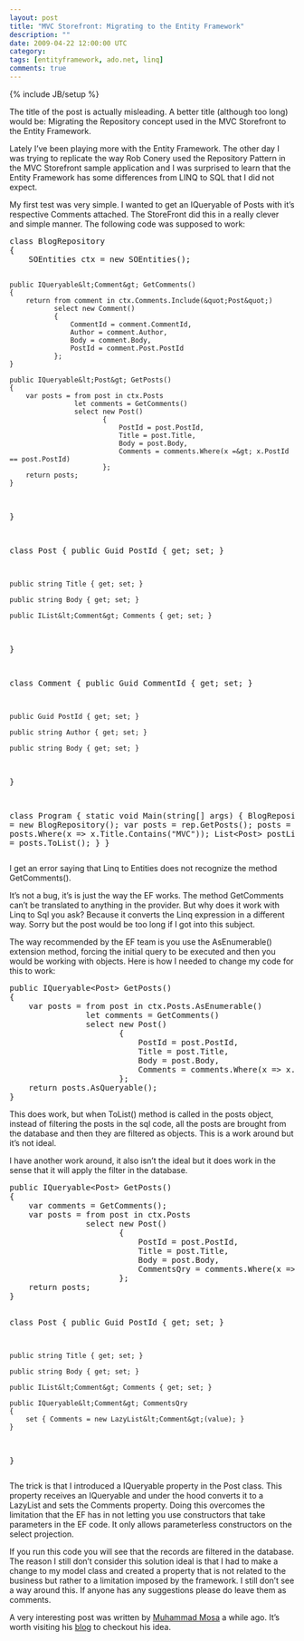 ```yaml
---
layout: post
title: "MVC Storefront: Migrating to the Entity Framework"
description: ""
date: 2009-04-22 12:00:00 UTC
category: 
tags: [entityframework, ado.net, linq]
comments: true
---
```

{% include JB/setup %}

<div id="post">
<p>The title of the post is actually misleading. A better title (although too long) would be: Migrating the Repository concept used in the <span class="caps">MVC</span> Storefront to the Entity Framework.</p>
<p>Lately I&rsquo;ve been playing more with the Entity Framework. The other day I was trying to replicate the way Rob Conery used the Repository Pattern in the <span class="caps">MVC</span> Storefront sample application and I was surprised to learn that the Entity Framework has some differences from <span class="caps">LINQ</span> to <span class="caps">SQL</span> that I did not expect.</p>
<p>My first test was very simple. I wanted to get an IQueryable of Posts with it&rsquo;s respective Comments attached. The StoreFront did this in a really clever and simple manner. The following code was supposed to work:</p>
<pre title="code" class="brush: csharp">
class BlogRepository
{
    SOEntities ctx = new SOEntities();

    public IQueryable&lt;Comment&gt; GetComments()
    {
        return from comment in ctx.Comments.Include(&quot;Post&quot;)
               select new Comment()
               {
                   CommentId = comment.CommentId,
                   Author = comment.Author,
                   Body = comment.Body,
                   PostId = comment.Post.PostId
               };
    }

    public IQueryable&lt;Post&gt; GetPosts()
    {
        var posts = from post in ctx.Posts
                    let comments = GetComments()
                    select new Post()
                           {
                               PostId = post.PostId,
                               Title = post.Title,
                               Body = post.Body,
                               Comments = comments.Where(x =&gt; x.PostId == post.PostId)
                           };
        return posts;
    }
}

class Post
{
    public Guid PostId { get; set; }

    public string Title { get; set; }

    public string Body { get; set; }

    public IList&lt;Comment&gt; Comments { get; set; }
}

class Comment
{
    public Guid CommentId { get; set; }

    public Guid PostId { get; set; }

    public string Author { get; set; }

    public string Body { get; set; }

}

class Program 
{
static void Main(string[] args)
{
    BlogRepository rep = new BlogRepository();
    var posts = rep.GetPosts();
    posts = posts.Where(x =&gt; x.Title.Contains(&quot;MVC&quot;));
    List&lt;Post&gt; postList = posts.ToList();
}
}</pre>
<p>I get an error saying that Linq to Entities does not recognize the method GetComments().</p>
<p>It&rsquo;s not a bug, it&rsquo;s is just the way the EF works. The method GetComments can&rsquo;t be translated to anything in the provider. But why does it work with Linq to Sql you ask? Because it converts the Linq expression in a different way. Sorry but the post would be too long if I got into this subject.</p>
<p>The way recommended by the EF team is you use the AsEnumerable() extension method, forcing the initial query to be executed and then you would be working with objects. Here is how I needed to change my code for this to work:</p>
<pre title="code" class="brush: csharp">
public IQueryable&lt;Post&gt; GetPosts()
{
    var posts = from post in ctx.Posts.AsEnumerable()
                let comments = GetComments()
                select new Post()
                       {
                           PostId = post.PostId,
                           Title = post.Title,
                           Body = post.Body,
                           Comments = comments.Where(x =&gt; x.PostId == post.PostId)
                       };
    return posts.AsQueryable();
}
</pre>
<p>This does work, but when ToList() method is called in the posts object, instead of filtering the posts in the sql code, all the posts are brought from the database and then they are filtered as objects. This is a work around but it&rsquo;s not ideal.</p>
<p>I have another work around, it also isn&rsquo;t the ideal but it does work in the sense that it will apply the filter in the database.</p>
<pre title="code" class="brush: csharp">
public IQueryable&lt;Post&gt; GetPosts()
{
    var comments = GetComments();
    var posts = from post in ctx.Posts
                select new Post()
                       {
                           PostId = post.PostId,
                           Title = post.Title,
                           Body = post.Body,
                           CommentsQry = comments.Where(x =&gt; x.PostId == post.PostId)
                       };
    return posts;
}

class Post
{
    public Guid PostId { get; set; }

    public string Title { get; set; }

    public string Body { get; set; }

    public IList&lt;Comment&gt; Comments { get; set; }

    public IQueryable&lt;Comment&gt; CommentsQry
    {
        set { Comments = new LazyList&lt;Comment&gt;(value); }
    }
}
</pre>
<p>The trick is that I introduced a IQueryable property in the Post class. This property receives an IQueryable and under the hood converts it to a LazyList and sets the Comments property. Doing this overcomes the limitation that the EF has in not letting you use constructors that take parameters in the EF code. It only allows parameterless constructors on the select projection.</p>
<p>If you run this code you will see that the records are filtered in the database. The reason I still don&rsquo;t consider this solution ideal is that I had to make a change to my model class and created a property that is not related to the business but rather to a limitation imposed by the framework. I still don&rsquo;t see a way around this. If anyone has any suggestions please do leave them as comments.</p>
<p>A very interesting post was written by <a href="http://mosesofegypt.net/post/2008/08/31/LINQ-to-Entities-Workarounds-on-what-is-not-supported.aspx">Muhammad Mosa</a> a while ago. It&rsquo;s worth visiting his <a href="http://mosesofegypt.net/post/2008/08/31/LINQ-to-Entities-Workarounds-on-what-is-not-supported.aspx">blog</a> to checkout his idea.</p>
</div>